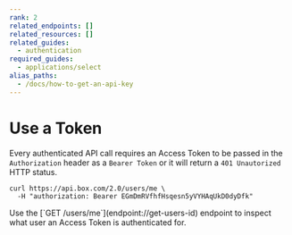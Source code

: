 ```yaml
---
rank: 2
related_endpoints: []
related_resources: []
related_guides: 
  - authentication
required_guides:
  - applications/select
alias_paths: 
  - /docs/how-to-get-an-api-key 
---
```


# Use a Token

Every authenticated API call requires an Access Token to be passed in the
`Authorization` header as a `Bearer Token` or it will return a `401 Unautorized`
HTTP status.

```curl
curl https://api.box.com/2.0/users/me \
  -H "authorization: Bearer EGmDmRVfhfHsqesn5yVYHAqUkD0dyDfk"
```

<Message>
  Use the [`GET /users/me`](endpoint://get-users-id) endpoint to inspect what
  user an Access Token is authenticated for.
</Message>
